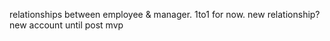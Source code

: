relationships between employee & manager.
1to1 for now. new relationship? new account until post mvp